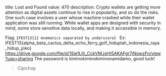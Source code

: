title: Lost and Found
value: 470
description: Crypto wallets are getting more attention as digital assets continue to rise in popularity, and so do the risks. One such case involves a user whose machine crashed while their wallet application was still running. While wallet apps are designed with security in mind, some store sensitive data locally, and making it accessible in memory.

Flag: `IFEST13{12 mnemonics separated by underscore} `
Ex: IFEST13{alpha_beta_cactus_delta_echo_ferry_golf_hiduplah_indonesia_raya_hidup_joko}
https://drive.google.com/file/d/1Sie1LIh_CckVMJsHt5AKAFgr7jNowzFn/view?usp=sharing 
The password is kiminokiminokiminonamidamo, good luck!

> Cipichop